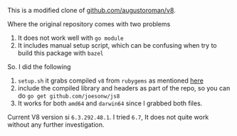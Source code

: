 This is a modified clone of [github.com/augustoroman/v8](https://github.com/augustoroman/v8).

Where the original repository comes with two problems

1. It does not work well with `go module`
2. It includes manual setup script, which can be confusing when try to build this package with `bazel`


So. I did the following

1. `setup.sh` it grabs compiled `v8` from `rubygems` as mentioned [here](https://github.com/augustoroman/v8#using-a-pre-compiled-v8)
2. include the compiled library and headers as part of the repo, so you can do `go get github.com/joesonw/js8`
3. It works for both `amd64` and `darwin64` since I grabbed both files.



Current V8 version si `6.3.292.48.1`. I tried `6.7`, It does not quite work without any further investigation.
